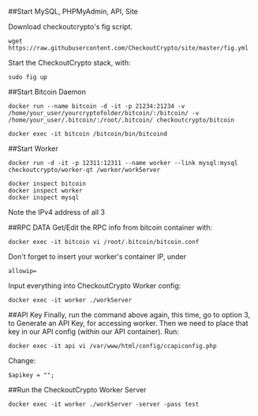 ##Start MySQL, PHPMyAdmin, API, Site 

Download checkoutcrypto's fig script.

```
wget https://raw.githubusercontent.com/CheckoutCrypto/site/master/fig.yml
```

Start the CheckoutCrypto stack, with:

```
sudo fig up
```

##Start Bitcoin Daemon

```
docker run --name bitcoin -d -it -p 21234:21234 -v /home/your_user/yourcryptofolder/bitcoin/:/bitcoin/ -v  /home/your_user/.bitcoin/:/root/.bitcoin/ checkoutcrypto/bitcoin
```

```
docker exec -it bitcoin /bitcoin/bin/bitcoind
```

##Start Worker

```
docker run -d -it -p 12311:12311 --name worker --link mysql:mysql checkoutcrypto/worker-qt /worker/workServer
```

```
docker inspect bitcoin
docker inspect worker
docker inspect mysql
```

Note the IPv4 address of all 3

##RPC DATA
Get/Edit the RPC info from bitcoin container with:

```
docker exec -it bitcoin vi /root/.bitcoin/bitcoin.conf
```

Don't forget to insert your worker's container IP, under 

```
allowip=
```

Input everything into CheckoutCrypto Worker config:

```
docker exec -it worker ./workServer
```

##API Key
Finally, run the command above again, this time, go to option 3, to Generate an API Key, for accessing worker. Then we need to place that key in our API config (within our API container).  Run:

```
docker exec -it api vi /var/www/html/config/ccapiconfig.php
```

Change:
```
$apikey = "";
```

##Run the CheckoutCrypto Worker Server

```
docker exec -it worker ./workServer -server -pass test
```

